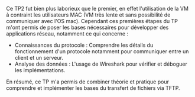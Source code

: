 Ce TP2 fut bien plus laborieux que le premier, en effet l'utilisation de la VM à contraint les utilisateurs MAC (VM très lente et sans possibilité de communiquer avec l'OS mac). 
Cependant ces premières étapes du TP m'ont permis de poser les bases nécessaires pour développer des applications réseau, notamment ce qui concerne :

- Connaissances du protocole : Comprendre les détails du fonctionnement d'un protocole notamment pour communiquer entre un client et un serveur.
- Analyse des données : L'usage de Wireshark pour vérifier et déboguer les implémentations.

En résumé, ce TP m'a permis de combiner théorie et pratique pour comprendre et implémenter les bases du transfert de fichiers via TFTP.
